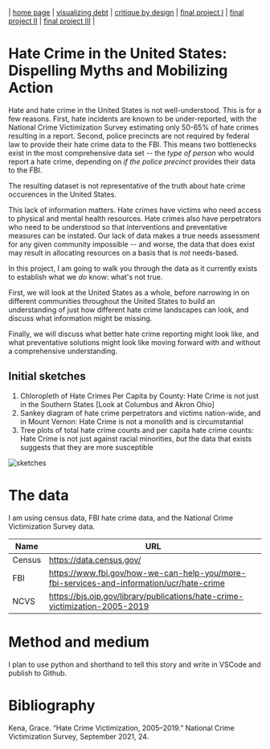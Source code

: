 | [home page](https://qguenger.github.io/data-viz-portfolio/) | [visualizing debt](visualizing-government-debt) | [critique by design](critique-by-design) | [final project I](final-project-part-one) | [final project II](final-project-part-two) | [final project III](final-project-part-three) |

# Hate Crime in the United States: Dispelling Myths and Mobilizing Action
Hate and hate crime in the United States is not well-understood. This is for a few reasons. First, hate incidents are known to be under-reported, with the National Crime Victimization Survey estimating only 50-65% of hate crimes resulting in a report. Second, police precincts are not required by federal law to provide their hate crime data to the FBI. This means two bottlenecks exist in the most comprehensive data set -- the *type of person* who would report a hate crime, depending on *if the police precinct* provides their data to the FBI.

The resulting dataset is not representative of the truth about hate crime occurences in the United States.

This lack of information matters. Hate crimes have victims who need access to physical and mental health resources. Hate crimes also have perpetrators who need to be understood so that interventions and preventative measures can be instated. Our lack of data makes a true needs assessment for any given community impossible -- and worse, the data that does exist may result in allocating resources on a basis that is *not* needs-based.

In this project, I am going to walk you through the data as it currently exists to establish what we *do* know: what's not true. 

First, we will look at the United States as a whole, before narrowing in on different communities throughout the United States to build an understanding of just how different hate crime landscapes can look, and discuss what information might be missing.

Finally, we will discuss what better hate crime reporting might look like, and what preventative solutions might look like moving forward with and without a comprehensive understanding.

## Initial sketches
1. Chloropleth of Hate Crimes Per Capita by County: Hate Crime is not just in the Southern States [Look at Columbus and Akron Ohio]
2. Sankey diagram of hate crime perpetrators and victims nation-wide, and in Mount Vernon: Hate Crime is not a monolith and is circumstantial 
3. Tree plots of total hate crime counts and per capita hate crime counts: Hate Crime is not just against racial minorities, *but* the data that exists suggests that they are more susceptible 

![sketches](PXL_20240925_003723210.MP.jpg)

# The data
I am using census data, FBI hate crime data, and the National Crime Victimization Survey data.

| Name | URL |
|------|-----|
| Census    | https://data.census.gov/ | 
| FBI   |  https://www.fbi.gov/how-we-can-help-you/more-fbi-services-and-information/ucr/hate-crime |
| NCVS    |  https://bjs.ojp.gov/library/publications/hate-crime-victimization-2005-2019 |

# Method and medium
I plan to use python and shorthand to tell this story and write in VSCode and publish to Github.

# Bibliography

Kena, Grace. “Hate Crime Victimization, 2005–2019.” National Crime Victimization Survey, September 2021, 24.

